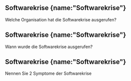 ## Softwarekrise {name:"Softwarekrise"}
<p>Welche Organisation hat die Softwarekrise ausgerufen?</p>

## Softwarekrise {name:"Softwarekrise"}
<p>Wann wurde die Softwarekrise ausgerufen?</p>

## Softwarekrise {name:"Softwarekrise"}
<p>Nennen Sie 2 Symptome der Softwarekrise</p>